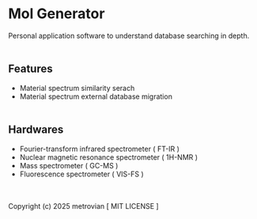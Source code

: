 # Mol Generator #
Personal application software to understand database searching in depth.
<br/></br>
## Features ##
- Material spectrum similarity serach
- Material spectrum external database migration
<br/></br>
## Hardwares ##
- Fourier-transform infrared spectrometer ( FT-IR )
- Nuclear magnetic resonance spectrometer ( 1H-NMR )
- Mass spectrometer ( GC-MS )
- Fluorescence spectrometer ( VIS-FS )

<br/></br>
Copyright (c) 2025 metrovian [ MIT LICENSE ]
